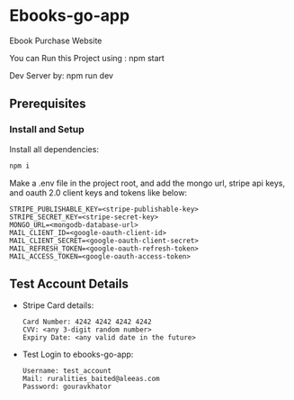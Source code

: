 # Ebooks-go-app
Ebook Purchase Website

You can Run this Project using :
npm start

Dev Server by:
npm run dev

## Prerequisites

### Install and Setup

Install all dependencies:

```sh
npm i
```

Make a .env file in the project root, and add the mongo url, stripe api keys, and oauth 2.0 client keys and tokens like below:

```
STRIPE_PUBLISHABLE_KEY=<stripe-publishable-key>
STRIPE_SECRET_KEY=<stripe-secret-key>
MONGO_URL=<mongodb-database-url>
MAIL_CLIENT_ID=<google-oauth-client-id>
MAIL_CLIENT_SECRET=<google-oauth-client-secret>
MAIL_REFRESH_TOKEN=<google-oauth-refresh-token>
MAIL_ACCESS_TOKEN=<google-oauth-access-token>
```

## Test Account Details

* Stripe Card details:

    ```
    Card Number: 4242 4242 4242 4242
    CVV: <any 3-digit random number>
    Expiry Date: <any valid date in the future>
    ```

* Test Login to ebooks-go-app:

    ```
    Username: test_account
    Mail: ruralities_baited@aleeas.com
    Password: gouravkhator
    ```
